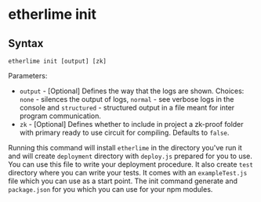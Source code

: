 etherlime init
==============

Syntax
------

    etherlime init [output] [zk]

Parameters:

-   `output` - [Optional] Defines the way that the logs are shown.
    Choices: `none` - silences the output of logs, `normal` - see
    verbose logs in the console and `structured` - structured output in
    a file meant for inter program communication.
-   `zk` - [Optional] Defines whether to include in project a zk-proof
    folder with primary ready to use circuit for compiling. Defaults to
    `false`.

Running this command will install `etherlime` in the directory you've
run it and will create `deployment` directory with `deploy.js` prepared
for you to use. You can use this file to write your deployment
procedure. It also create `test` directory where you can write your
tests. It comes with an `exampleTest.js` file which you can use as a
start point. The init command generate and `package.json` for you which
you can use for your npm modules.
